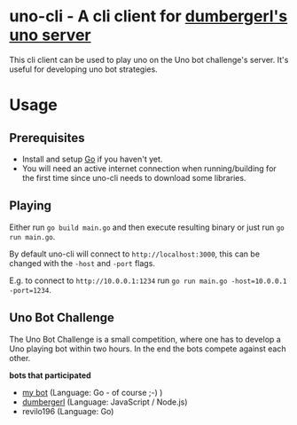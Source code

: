 # uno-cli - A cli client for [dumbergerl's uno server](https://github.com/DumbergerL/uno-server)

This cli client can be used to play uno on the Uno bot challenge's server. It's useful for developing uno bot strategies.

# Usage

## Prerequisites
- Install and setup [Go](https://golang.org/dl/) if you haven't yet.
- You will need an active internet connection when running/building for the first time since uno-cli needs to download some libraries.

## Playing
Either run
`go build main.go`
and then execute resulting binary or just run
`go run main.go`.

By default uno-cli will connect to `http://localhost:3000`, this can be changed with the `-host` and `-port` flags.

E.g. to connect to `http://10.0.0.1:1234` run `go run main.go -host=10.0.0.1 -port=1234`.

## Uno Bot Challenge
The Uno Bot Challenge is a small competition, where one has to develop a Uno playing bot within two hours. In the end the bots compete against each other.

**bots that participated**

* [my bot](https://github.com/staubichsauger/jabberwoky) (Language: Go - of course ;-) )
* [dumbergerl](https://github.com/DumbergerL/uno-bot) (Language: JavaScript / Node.js)
* revilo196 (Language: Go)
